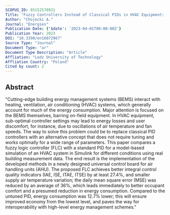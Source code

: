 ```yaml
---
SCOPUS_ID: 85152578931
Title: "Fuzzy Controllers Instead of Classical PIDs in HVAC Equipment: Dusting off a Well-Known Technology and Today’s Implementation for Better Energy Efficiency and User Comfort"
Author: "Chojecki A."
Journal: "Energies"
Publication Date: {'$date': '2023-04-01T00:00:00Z'}
Publication Year: 2023
DOI: "10.3390/en16072967"
Source Type: "Journal"
Document Type: "ar"
Document Type Description: "Article"
Affliation: "Lodz University of Technology"
Affliation Country: "Poland"
Cited by count: 2
---
```


## Abstract
"Cutting-edge building energy management systems (BEMS) interact with heating, ventilation, air conditioning (HVAC) systems, which generally account for much of the energy consumption. Major attention is focused on the BEMS themselves, barring on-field equipment. In HVAC equipment, sub-optimal controller settings may lead to energy losses and user discomfort, for instance, due to oscillations of air temperature and fan speeds. The way to solve this problem could be to replace classical PID controllers with an alternative concept that does not require tuning and works optimally for a wide range of parameters. This paper compares a fuzzy logic controller (FLC) with a standard PID for a model-based simulation of an HVAC system in Simulink for different conditions using real building measurement data. The end result is the implementation of the developed methods in a newly designed universal control board for air handling units (AHU). The proposed FLC achieves better integral control quality indicators (IAE, ISE, ITAE, ITSE) by at least 27.4%, and smaller supply air temperature variation; the daily mean square error (MSE) was reduced by an average of 36%, which leads immediately to better occupant comfort and a presumed reduction in energy consumption. Compared to the untuned PID, energy consumption was 12.7% lower; this will ensure improved economy from the lowest level, and paves the way for interoperability with high-level energy management schemes."
